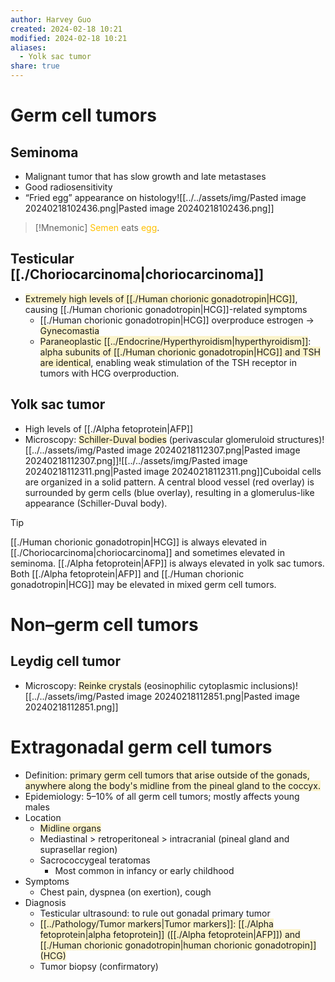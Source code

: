 ```yaml
---
author: Harvey Guo
created: 2024-02-18 10:21
modified: 2024-02-18 10:21
aliases:
  - Yolk sac tumor
share: true
---
```


# Germ cell tumors
## Seminoma
- Malignant tumor that has slow growth and late metastases
- Good radiosensitivity
- “Fried egg” appearance on histology![[../../assets/img/Pasted image 20240218102436.png|Pasted image 20240218102436.png]]
>[!Mnemonic] 
><font color="#ffc000">Semen</font> eats <font color="#ffc000">egg</font>.

## Testicular [[./Choriocarcinoma|choriocarcinoma]]
- <span style="background:rgba(240, 200, 0, 0.2)">Extremely high levels of [[./Human chorionic gonadotropin|HCG]]</span>, causing [[./Human chorionic gonadotropin|HCG]]-related symptoms
	- [[./Human chorionic gonadotropin|HCG]] overproduce estrogen -> <span style="background:rgba(240, 200, 0, 0.2)">Gynecomastia</span>
	- <span style="background:rgba(240, 200, 0, 0.2)">Paraneoplastic [[../Endocrine/Hyperthyroidism|hyperthyroidism]]</span>: <span style="background:rgba(240, 200, 0, 0.2)">alpha subunits of [[./Human chorionic gonadotropin|HCG]] and TSH are identical</span>, enabling weak stimulation of the TSH receptor in tumors with HCG overproduction.
## Yolk sac tumor
- High levels of [[./Alpha fetoprotein|AFP]]
- Microscopy: <span style="background:rgba(240, 200, 0, 0.2)">Schiller-Duval bodies</span> (perivascular glomeruloid structures)![[../../assets/img/Pasted image 20240218112307.png|Pasted image 20240218112307.png]]![[../../assets/img/Pasted image 20240218112311.png|Pasted image 20240218112311.png]]Cuboidal cells are organized in a solid pattern. A central blood vessel (red overlay) is surrounded by germ cells (blue overlay), resulting in a glomerulus-like appearance (Schiller-Duval body).
>[!tip] 
>[[./Human chorionic gonadotropin|HCG]] is always elevated in [[./Choriocarcinoma|choriocarcinoma]] and sometimes elevated in seminoma. [[./Alpha fetoprotein|AFP]] is always elevated in yolk sac tumors. Both [[./Alpha fetoprotein|AFP]] and [[./Human chorionic gonadotropin|HCG]] may be elevated in mixed germ cell tumors.
# Non–germ cell tumors
## Leydig cell tumor
- Microscopy: <span style="background:rgba(240, 200, 0, 0.2)">Reinke crystals</span> (eosinophilic cytoplasmic inclusions)![[../../assets/img/Pasted image 20240218112851.png|Pasted image 20240218112851.png]]
# Extragonadal germ cell tumors
- Definition: <span style="background:rgba(240, 200, 0, 0.2)">primary germ cell tumors that arise outside of the gonads, anywhere along the body's midline from the pineal gland to the coccyx.</span>
- Epidemiology: 5–10% of all germ cell tumors; mostly affects young males
- Location
	- <span style="background:rgba(240, 200, 0, 0.2)">Midline organs</span>
	- Mediastinal > retroperitoneal > intracranial (pineal gland and suprasellar region)
	- Sacrococcygeal teratomas
		- Most common in infancy or early childhood
- Symptoms
	- Chest pain, dyspnea (on exertion), cough
- Diagnosis
	- Testicular ultrasound: to rule out gonadal primary tumor 
	- <span style="background:rgba(240, 200, 0, 0.2)">[[../Pathology/Tumor markers|Tumor markers]]: [[./Alpha fetoprotein|alpha fetoprotein]] ([[./Alpha fetoprotein|AFP]]) and [[./Human chorionic gonadotropin|human chorionic gonadotropin]] (HCG)</span>
	- Tumor biopsy (confirmatory)